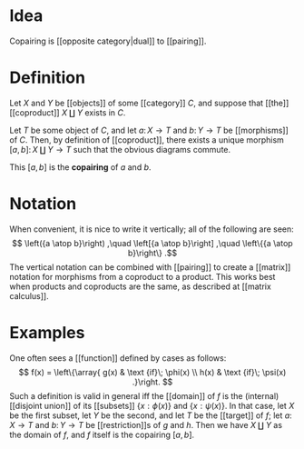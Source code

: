 # Idea

Copairing is [[opposite category|dual]] to [[pairing]].


# Definition

Let $X$ and $Y$ be [[objects]] of some [[category]] $C$, and suppose that [[the]] [[coproduct]] $X \amalg Y$ exists in $C$.

Let $T$ be some object of $C$, and let $a\colon X \to T$ and $b\colon Y \to T$ be [[morphisms]] of $C$.  Then, by definition of [[coproduct]], there exists a unique morphism $[a,b]\colon X \amalg Y \to T$ such that the obvious diagrams commute.

This $[a,b]$ is the __copairing__ of $a$ and $b$.


# Notation

When convenient, it is nice to write it vertically; all of the following are seen:
$$ \left({a \atop b}\right) ,\quad \left[{a \atop b}\right] ,\quad \left\{{a \atop b}\right\} .$$
The vertical notation can be combined with [[pairing]] to create a [[matrix]] notation for morphisms from a coproduct to a product.  This works best when products and coproducts are the same, as described at [[matrix calculus]].


# Examples

One often sees a [[function]] defined by cases as follows:
$$ f(x) = \left\{\array{ g(x) & \text {if}\; \phi(x) \\ h(x) & \text {if}\; \psi(x) .}\right. $$
Such a definition is valid in general iff the [[domain]] of $f$ is the (internal) [[disjoint union]] of its [[subsets]] $\{x : \phi(x)\}$ and $\{x : \psi(x)\}$.  In that case, let $X$ be the first subset, let $Y$ be the second, and let $T$ be the [[target]] of $f$; let $a\colon X \to T$ and $b\colon Y \to T$ be [[restriction]]s of $g$ and $h$.  Then we have $X \amalg Y$ as the domain of $f$, and $f$ itself is the copairing $[a,b]$.